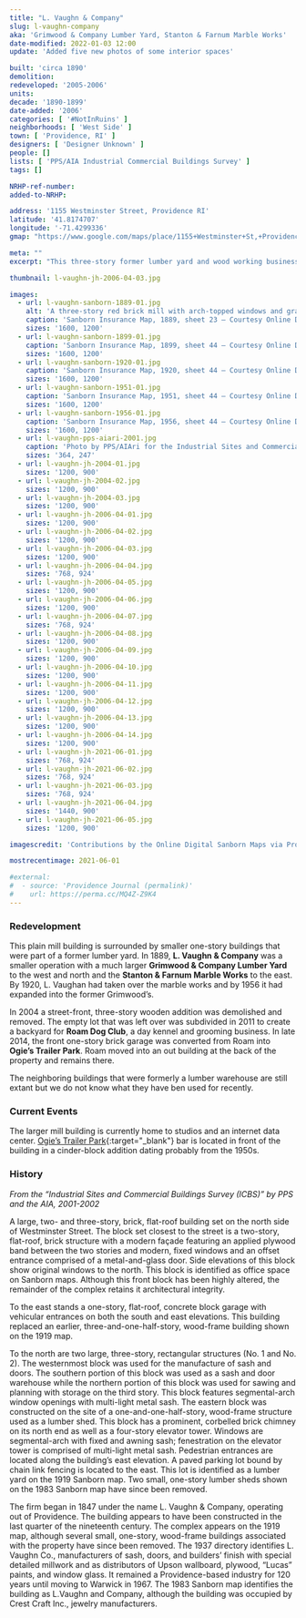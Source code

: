 ```yaml
---
title: "L. Vaughn & Company"
slug: l-vaughn-company
aka: 'Grimwood & Company Lumber Yard, Stanton & Farnum Marble Works'
date-modified: 2022-01-03 12:00
update: 'Added five new photos of some interior spaces'

built: 'circa 1890'
demolition: 
redeveloped: '2005-2006'
units:
decade: '1890-1899'
date-added: '2006'
categories: [ '#NotInRuins' ]
neighborhoods: [ 'West Side' ]
town: [ 'Providence, RI' ]
designers: [ 'Designer Unknown' ]
people: []
lists: [ 'PPS/AIA Industrial Commercial Buildings Survey' ]
tags: []

NRHP-ref-number:
added-to-NRHP:

address: '1155 Westminster Street, Providence RI'
latitude: '41.8174707'
longitude: '-71.4299336'
gmap: "https://www.google.com/maps/place/1155+Westminster+St,+Providence,+RI+02909/@41.8174707,-71.4299336,17z/data=!3m1!4b1!4m5!3m4!1s0x89e44575d81058af:0xc2abd35457c734e1!8m2!3d41.8174667!4d-71.4277449"

meta: ""
excerpt: "This three-story former lumber yard and wood working business has over a hundred years of history"

thumbnail: l-vaughn-jh-2006-04-03.jpg

images:
  - url: l-vaughn-sanborn-1889-01.jpg
    alt: 'A three-story red brick mill with arch-topped windows and granite lintels is simple in shape and without much adornment. It has surrounding one-story buildings that were part of a large lumber yard.'
    caption: 'Sanborn Insurance Map, 1889, sheet 23 — Courtesy Online Digital Sanborn Maps via ProQuest and the Providence Public Library. Highlighted on the right is the former M.N. Cartier building, now demolished. This map shows buildings that may not be the present building on the site.'
    sizes: '1600, 1200'
  - url: l-vaughn-sanborn-1899-01.jpg
    caption: 'Sanborn Insurance Map, 1899, sheet 44 — Courtesy Online Digital Sanborn Maps via ProQuest and the Providence Public Library'
    sizes: '1600, 1200'
  - url: l-vaughn-sanborn-1920-01.jpg
    caption: 'Sanborn Insurance Map, 1920, sheet 44 — Courtesy Online Digital Sanborn Maps via ProQuest and the Providence Public Library'
    sizes: '1600, 1200'
  - url: l-vaughn-sanborn-1951-01.jpg
    caption: 'Sanborn Insurance Map, 1951, sheet 44 — Courtesy Online Digital Sanborn Maps via ProQuest and the Providence Public Library'
    sizes: '1600, 1200'
  - url: l-vaughn-sanborn-1956-01.jpg
    caption: 'Sanborn Insurance Map, 1956, sheet 44 — Courtesy Online Digital Sanborn Maps via ProQuest and the Providence Public Library'
    sizes: '1600, 1200'
  - url: l-vaughn-pps-aiari-2001.jpg
    caption: 'Photo by PPS/AIAri for the Industrial Sites and Commercial Buildings Survey (ICBS), 2001'
    sizes: '364, 247'
  - url: l-vaughn-jh-2004-01.jpg
    sizes: '1200, 900'
  - url: l-vaughn-jh-2004-02.jpg
    sizes: '1200, 900'
  - url: l-vaughn-jh-2004-03.jpg
    sizes: '1200, 900'
  - url: l-vaughn-jh-2006-04-01.jpg
    sizes: '1200, 900'
  - url: l-vaughn-jh-2006-04-02.jpg
    sizes: '1200, 900'
  - url: l-vaughn-jh-2006-04-03.jpg
    sizes: '1200, 900'
  - url: l-vaughn-jh-2006-04-04.jpg
    sizes: '768, 924'
  - url: l-vaughn-jh-2006-04-05.jpg
    sizes: '1200, 900'
  - url: l-vaughn-jh-2006-04-06.jpg
    sizes: '1200, 900'
  - url: l-vaughn-jh-2006-04-07.jpg
    sizes: '768, 924'
  - url: l-vaughn-jh-2006-04-08.jpg
    sizes: '1200, 900'
  - url: l-vaughn-jh-2006-04-09.jpg
    sizes: '1200, 900'
  - url: l-vaughn-jh-2006-04-10.jpg
    sizes: '1200, 900'
  - url: l-vaughn-jh-2006-04-11.jpg
    sizes: '1200, 900'
  - url: l-vaughn-jh-2006-04-12.jpg
    sizes: '1200, 900'
  - url: l-vaughn-jh-2006-04-13.jpg
    sizes: '1200, 900'
  - url: l-vaughn-jh-2006-04-14.jpg
    sizes: '1200, 900'
  - url: l-vaughn-jh-2021-06-01.jpg
    sizes: '768, 924'
  - url: l-vaughn-jh-2021-06-02.jpg
    sizes: '768, 924'
  - url: l-vaughn-jh-2021-06-03.jpg
    sizes: '768, 924'
  - url: l-vaughn-jh-2021-06-04.jpg
    sizes: '1440, 900'
  - url: l-vaughn-jh-2021-06-05.jpg
    sizes: '1200, 900'

imagescredit: 'Contributions by the Online Digital Sanborn Maps via ProQuest and the Providence Public Library (<a href="//digitalsanbornmaps.proquest.com/browse_maps/40/8075/39392/41280/560502" target="_blank">1889</a>, <a href="//digitalsanbornmaps.proquest.com/browse_maps/40/8075/39393/41282/560653" target="_blank">1899</a>, <a href="//digitalsanbornmaps.proquest.com/browse_maps/40/8075/39395/41286/560982" target="_blank">1920</a>, <a href="//digitalsanbornmaps.proquest.com/browse_maps/40/8075/39396/41292/561610" target="_blank">1951</a>, <a href="//digitalsanbornmaps.proquest.com/browse_maps/40/8075/39398/41300/562264" target="_blank">1956</a>)'

mostrecentimage: 2021-06-01

#external:
#  - source: 'Providence Journal (permalink)'
#    url: https://perma.cc/MQ4Z-Z9K4
---
```


### Redevelopment

This plain mill building is surrounded by smaller one-story buildings that were part of a former lumber yard. In 1889, **L. Vaughn & Company** was a smaller operation with a much larger **Grimwood & Company Lumber Yard** to the west and north and the **Stanton & Farnum Marble Works** to the east. By 1920, L. Vaughan had taken over the marble works and by 1956 it had expanded into the former Grimwood’s. 

In 2004 a street-front, three-story wooden addition was demolished and removed. The empty lot that was left over was subdivided in 2011 to create a backyard for **Roam Dog Club**, a day kennel and grooming business. In late 2014, the front one-story brick garage was converted from Roam into **Ogie’s Trailer Park**. Roam moved into an out building at the back of the property and remains there. 

The neighboring buildings that were formerly a lumber warehouse are still extant but we do not know what they have ben used for recently. 


### Current Events

The larger mill building is currently home to studios and an internet data center. [Ogie’s Trailer Park](//ogies-trailer-park.square.site){:target="_blank"} bar is located in front of the building in a cinder-block addition dating probably from the 1950s. 


### History

_From the “Industrial Sites and Commercial Buildings Survey (ICBS)” by PPS and the AIA, 2001-2002_

A large, two- and three-story, brick, flat-roof building set on the north side of Westminster Street. The block set closest to the street is a two-story, flat-roof, brick structure with a modern façade featuring an applied plywood band between the two stories and modern, fixed windows and an offset entrance comprised of a metal-and-glass door. Side elevations of this block show original windows to the north. This block is identified as office space on Sanborn maps. Although this front block has been highly altered, the remainder of the complex retains it architectural integrity.

To the east stands a one-story, flat-roof, concrete block garage with vehicular entrances on both the south and east elevations. This building replaced an earlier, three-and-one-half-story, wood-frame building shown on the 1919 map.

To the north are two large, three-story, rectangular structures (No. 1 and No. 2). The westernmost block was used for the manufacture of sash and doors. The southern portion of this block was used as a sash and door warehouse while the northern portion of this block was used for sawing and planning with storage on the third story. This block features segmental-arch window openings with multi-light metal sash. The eastern block was constructed on the site of a one-and-one-half-story, wood-frame structure used as a lumber shed. This block has a prominent, corbelled brick chimney on its north end as well as a four-story elevator tower. Windows are segmental-arch with fixed and awning sash; fenestration on the elevator tower is comprised of multi-light metal sash. Pedestrian entrances are located along the building’s east elevation. A paved parking lot bound by chain link fencing is located to the east. This lot is identified as a lumber yard on the 1919 Sanborn map. Two small, one-story lumber sheds shown on the 1983 Sanborn map have since been removed.

The firm began in 1847 under the name L. Vaughn & Company, operating out of Providence. The building appears to have been constructed in the last quarter of the nineteenth century. The complex appears on the 1919 map, although several small, one-story, wood-frame buildings associated with the property have since been removed. The 1937 directory identifies L. Vaughn Co., manufacturers of sash, doors, and builders’ finish with special detailed millwork and as distributors of Upson wallboard, plywood, “Lucas” paints, and window glass. It remained a Providence-based industry for 120 years until moving to Warwick in 1967. The 1983 Sanborn map identifies the building as L.Vaughn and Company, although the building was occupied by Crest Craft Inc., jewelry manufacturers.
